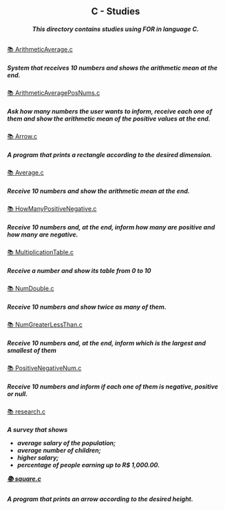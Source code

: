 # <h2 align="center"> C - Studies
<i><h4 align="center">This directory contains studies using FOR in language C.</i> 

##

[📚 ArithmeticAverage.c](https://github.com/luanarruda/C_Studies/blob/main/For/ArithmeticAverage.c) <h5>System that receives 10 numbers and shows the arithmetic mean at the end.</h5>

[📚 ArithmeticAveragePosNums.c](https://github.com/luanarruda/C_Studies/blob/main/For/ArithmeticAveragePosNums.c) <h5>Ask how many numbers the user wants to inform, receive each one of them and show the arithmetic mean of the positive values ​​at the end.</h5>

[📚 Arrow.c](https://github.com/luanarruda/C_Studies/blob/main/For/Arrow.c)<h5>A program that prints a rectangle according to the desired dimension.</h5>

[📚 Average.c](https://github.com/luanarruda/C_Studies/blob/main/For/Average.c)<h5>Receive 10 numbers and show the arithmetic mean at the end.</h5>

[📚 HowManyPositiveNegative.c](https://github.com/luanarruda/C_Studies/blob/main/For/HowManyPositiveNegative.c)<h5>Receive 10 numbers and, at the end, inform how many are positive and how many are negative.</h5>

[📚 MultiplicationTable.c](https://github.com/luanarruda/C_Studies/blob/main/For/MultiplicationTable.c)<h5>Receive a number and show its table from 0 to 10</h5>

[📚 NumDouble.c](https://github.com/luanarruda/C_Studies/blob/main/For/NumDouble.c)<h5>Receive 10 numbers and show twice as many of them.</h5>

[📚 NumGreaterLessThan.c](https://github.com/luanarruda/C_Studies/blob/main/For/NumGreaterLessThan.c)<h5>Receive 10 numbers and, at the end, inform which is the largest and smallest of them</h5>

[📚 PositiveNegativeNum.c](https://github.com/luanarruda/C_Studies/blob/main/For/PositiveNegativeNum.c)<h5>Receive 10 numbers and inform if each one of them is negative, positive or null.</h5>

[📚 research.c](https://github.com/luanarruda/C_Studies/blob/main/For/research.c)<h5>A survey that shows 
- average salary of the population;
- average number of children;
- higher salary;
- percentage of people earning up to R$ 1,000.00.

[📚 square.c](https://github.com/luanarruda/C_Studies/blob/main/For/square.c)<h5>A program that prints an arrow according to the desired height.</h5>














